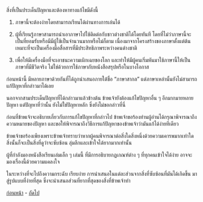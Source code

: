 <link href="markdown.css" rel="stylesheet">

สิ่งที่เป็นประเด็นปัญหาและต้องหาทางแก้ไขมีดังนี้
               
1. ภาษานี้จะต้องง่ายโดยสามารถเรียนได้ผ่านทางการเล่นได้

2. ผู้ที่เรียนรู้ภาษาสามารถนำเอาภาษาไปใช้ติดต่อกับชาวต่างชาติได้โดยทันที โดยที่ไม่ว่าภาษานี้จะเป็นที่ยอมรับหรือมีมีผู้ใช้เป็นจำนวนมากหรือไม่ก็ตาม เนื่องมาจากโครงสร้างของภาษาตั้งแต่ต้นเหมาะที่จะเป็นเครื่องมือสื่อสารที่มีประสิทธิภาพระหว่างคนต่างชาติ

3. เพื่อให้มีเครื่องมือที่จะเอาชนะความเผิกเฉยของโลก และทำให้มีผู้คนเริ่มหันมาใช้ภาษานี้ให้เป็นภาษาที่มีชีวิตจริง ไม่ใช่ด้วยการใช้ภาษากับหนังสือสรุปหรือในบางโอกาส

ก่อนหน้านี้ มีหลายภาษาด้วยกันที่ได้ถูกนำเสนอภายใต้ชื่อ “ภาษาสากล” แต่ภาษาเหล่านั้นยังไม่สามารถแก้ปัญหาที่กล่าวมาได้เลย

นอกจากสามประเด็นปัญหาที่ได้กล่าวมาแล้วข้างต้น ข้าพเจ้ายังต้องแก้ไขปัญหาอื่น ๆ อีกมากมายหลายปัญหา แต่ปัญหาที่ว่านั้น ยังไม่ใช่ปัญหาหลัก ซึ่งยังไม่ขอกล่าวที่นี่

ก่อนที่ข้าพเจ้าจะอธิบายเกี่ยวกับการแก้ไขปัญหาที่กล่าวไป ข้าพเจ้าขอร้องท่านผู้อ่านได้กรุณาพิจารณาถึงความหมายของปัญหา และขอให้พิจารณาถึงวิธีการแก้ปัญหาของข้าพเจ้าว่ามันแก้ได้ง่ายทีเดียว

ข้าพเจ้าขอร้องเพียงเพราะข้าพเจ้าทราบว่าหากผู้คนพิจารณาต่อสิ่งใดสิ่งหนึ่งด้วยความเคารพมากเท่าใด สิ่งนั้นก็จะเป็นสิ่งที่ดูว่าจะซับซ้อน ลุ่มลึกและเข้าใจได้ยากมากเท่านั้น

ผู้ที่กำลังมองหนังสือเรียนเล่มเล็ก ๆ เล่มนี้ ที่มีการอธิบายกฎเกณฑ์ต่าง ๆ ที่ทุกคนเข้าใจได้ง่าย อาจจะมองเรื่องนี้ด้วยความแคลงใจ

ในระหว่างที่จะไปถึงความกระฉับ เรียบง่าย  การนำเสนอในแต่ละส่วนจากสิ่งที่ซับซ้อนที่มันได้เกิดขึ้น มาสู่รูปแบบที่ง่ายที่สุด ซึ่งจะนำเสนอส่วนที่ยากที่สุดของสิ่งที่ข้าพเจ้าทำ 

[ก่อนหน้า](./2.md) - [ถัดไป](./4.md)
